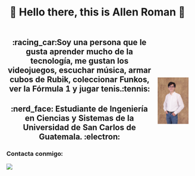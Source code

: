 <h1 align="center">   
  👋 Hello there, this is Allen Roman 👋
</h1>


<table align="center" style="border: hidden">
    <tr style="border: hidden">
    <th style="border: hidden">
      <h2 align="center">:racing_car:Soy una persona que le gusta aprender mucho de la tecnología, me gustan los videojuegos, escuchar música, armar cubos de Rubik,           coleccionar Funkos, ver la Fórmula 1 y jugar tenis.:tennis: 
      </h2>
      <h2 align="center">:nerd_face:
      Estudiante de Ingeniería en Ciencias y Sistemas de la Universidad de San Carlos de Guatemala.
      :electron:
      </h2>
      <h3 align="left">Contacta conmigo:</h3>
        <p align="left">
          <img src="https://img.shields.io/badge/Gmail-D14836?style=for-the-badge&logo=gmail&logoColor=white&link=mailto:algirova@gmail.com"/>
          <im src="https://img.shields.io/badge/-algirova%40gmail.com-D14836"/>
        </p>
    </th>
      <th style="border: hidden"><img src=https://github.com/Allenrovas/Allenrovas/blob/main/DSC_4914.JPG></th>
    </tr>
</table>   
